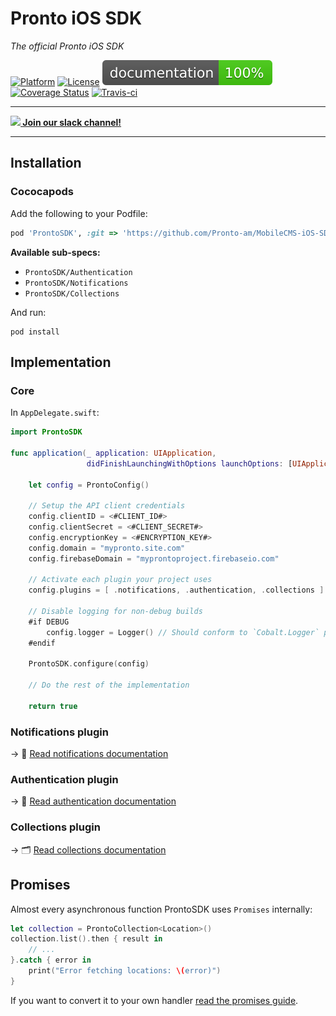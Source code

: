 # Pronto iOS SDK

_The official Pronto iOS SDK_

[![Platform](https://img.shields.io/badge/platform-iOS-lightgrey.svg)](http://cocoadocs.org/docsets/Natrium) 
[![License](https://img.shields.io/github/license/pronto-am/mobilecms-ios-sdk.svg)](LICENSE)
[![Documented](documentation/badge.svg)](documentation/index.html)
[![Coverage Status](https://codecov.io/gh/pronto-am/MobileCMS-iOS-SDK/branch/master/graph/badge.svg)](https://codecov.io/gh/pronto-am/MobileCMS-iOS-SDK)
[![Travis-ci](https://travis-ci.org/Pronto-am/MobileCMS-iOS-SDK.svg?branch=master)](https://travis-ci.org/Pronto-am/MobileCMS-iOS-SDK)

----------

 **[<img src="https://a.slack-edge.com/436da/marketing/img/meta/slack_hash_128.png" width="16" /> Join our slack channel!](https://pronto-am.slack.com/messages/general/)**

----------

## Installation

### Cococapods

Add the following to your Podfile:

```ruby
pod 'ProntoSDK', :git => 'https://github.com/Pronto-am/MobileCMS-iOS-SDK.git'
```

**Available sub-specs:**

- `ProntoSDK/Authentication`
- `ProntoSDK/Notifications`
- `ProntoSDK/Collections`

And run:

```shell
pod install
```

## Implementation

### Core

In `AppDelegate.swift`:

```swift
import ProntoSDK

func application(_ application: UIApplication,
                 didFinishLaunchingWithOptions launchOptions: [UIApplicationLaunchOptionsKey: Any]?) -> Bool {

    let config = ProntoConfig()
    
    // Setup the API client credentials
    config.clientID = <#CLIENT_ID#>
    config.clientSecret = <#CLIENT_SECRET#>
    config.encryptionKey = <#ENCRYPTION_KEY#>    
    config.domain = "mypronto.site.com"
    config.firebaseDomain = "myprontoproject.firebaseio.com"
    
    // Activate each plugin your project uses
    config.plugins = [ .notifications, .authentication, .collections ]
    
    // Disable logging for non-debug builds
    #if DEBUG
        config.logger = Logger() // Should conform to `Cobalt.Logger` protocol
    #endif
    
    ProntoSDK.configure(config)
    
    // Do the rest of the implementation
    
    return true
```

### Notifications plugin

 → 📯  [Read notifications documentation](docs/NOTIFICATIONS.md)

### Authentication plugin

 → 🔐 [Read authentication documentation](docs/AUTHENTICATION.md)

### Collections plugin

 → 🗂 [Read collections documentation](docs/COLLECTIONS.md)

## Promises

Almost every asynchronous function ProntoSDK uses `Promises` internally:

```swift
let collection = ProntoCollection<Location>()
collection.list().then { result in
    // ...
}.catch { error in 
    print("Error fetching locations: \(error)")
}
```

If you want to convert it to your own handler [read the promises guide](docs/PROMISES.md).
